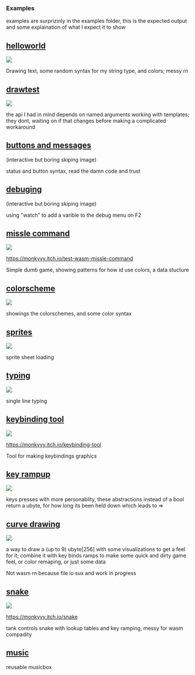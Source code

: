 ### Examples

examples are surprizinly in the examples folder, this is the expected output and some explaination of what I expect it to show

## [helloworld](../examples/001-helloworld.d)

![](helloworld.png)

Drawing text, some random syntax for my string type, and colors; messy rn

## [drawtest](../examples/002-drawtest.d)

![](drawtest.png)

the api I had in mind depends on named arguments working with templates; they dont,
waiting on if that changes before making a complicated workaround

## [buttons and messages](../examples/003-buttons-and-messages.d)

(interactive but boring skiping image)

status and button syntax, read the damn code and trust

## [debuging](../examples/004-debuging.d)

(interactive but boring skiping image)

using "watch" to add a varible to the debug menu on F2

## [missle command](../examples/005-misslecommand.d)

![](missle.gif)

https://monkyyy.itch.io/test-wasm-missle-command

Simple dumb game, showing patterns for how id use colors, a data stucture

## [colorscheme](../examples/006-colorscheme.d)

![](colors.gif)

showings the colorschemes, and some color syntax

## [sprites](../examples/007-sprites.d)

![](sprites.gif)

sprite sheet loading

## [typing](../examples/008-typing.d)

![](type.gif)

single line typing

## [keybinding tool](../examples/009-keybindingstool.d)

![](keybinds.gif)

https://monkyyy.itch.io/keybinding-tool

Tool for making keybindings graphics

## [key rampup](../examples/010-key-rampup.d)

![](ramp.gif)

keys presses with more personablity, these abstractions instead of a bool return a ubyte, for how long its been held down which leads to =>

## [curve drawing](../examples/011-curvedrawing.d)

![](curves.gif)

a way to draw a (up to 9) ubyte[256] with some visualizations to get a feel for it; combine it with key binds ramps to make some quick and dirty game feel, or color remaping, or just some data

Not wasm rn because file io sux and work in progress

## [snake](../examples/015-snake.d)

![](snake.gif)

https://monkyyy.itch.io/snake

tank controls snake with lookup tables and key ramping, messy for wasm compadity

## [music](../examples/016-music.d)

reusable musicbox